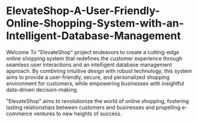 # ElevateShop-A-User-Friendly-Online-Shopping-System-with-an-Intelligent-Database-Management

Welcome To "ElevateShop" project endeavors to create a cutting-edge online shopping system that redefines the customer experience through seamless user interactions and an intelligent database management approach. By combining intuitive design with robust technology, this system aims to provide a user-friendly, secure, and personalized shopping environment for customers, while empowering businesses with insightful data-driven decision-making.


"ElevateShop" aims to revolutionize the world of online shopping, fostering lasting relationships between customers and businesses and propelling e-commerce ventures to new heights of success.

